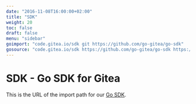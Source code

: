 ```yaml
---
date: "2016-11-08T16:00:00+02:00"
title: "SDK"
weight: 20
toc: false
draft: false
menu: "sidebar"
goimport: "code.gitea.io/sdk git https://github.com/go-gitea/go-sdk"
gosource: "code.gitea.io/sdk https://github.com/go-gitea/go-sdk https://github.com/go-gitea/go-sdk/tree/master{/dir} https://github.com/go-gitea/go-sdk/blob/master{/dir}/{file}#L{line}"
---
```


# SDK - Go SDK for Gitea

This is the URL of the import path for our [Go SDK](http://github.com/go-gitea/go-sdk).
